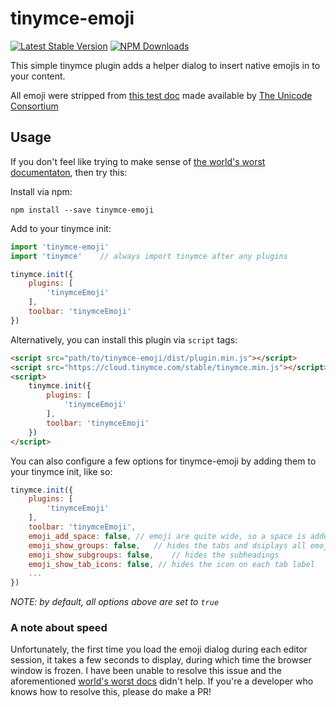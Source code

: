 # tinymce-emoji
[![Latest Stable Version](https://img.shields.io/npm/v/tinymce-emoji.svg?style=flat)](https://www.npmjs.com/package/tinymce-emoji)
[![NPM Downloads](https://img.shields.io/npm/dt/tinymce-emoji.svg?style=flat)](https://www.npmjs.com/package/tinymce-emoji)

This simple tinymce plugin adds a helper dialog to insert native emojis in to your content.

All emoji were stripped from [this test doc](http://unicode.org/Public/emoji/5.0/emoji-test.txt) made available by [The Unicode Consortium](http://unicode.org/)

## Usage

If you don't feel like trying to make sense of [the world's worst documentaton](https://www.tinymce.com/docs/), then try this:

Install via npm:
```
npm install --save tinymce-emoji
```

Add to your tinymce init:
```JavaScript
import 'tinymce-emoji'
import 'tinymce'    // always import tinymce after any plugins

tinymce.init({
    plugins: [
        'tinymceEmoji'
    ],
    toolbar: 'tinymceEmoji'
})
```

Alternatively, you can install this plugin via `script` tags:
```HTML
<script src="path/to/tinymce-emoji/dist/plugin.min.js"></script>
<script src="https://cloud.tinymce.com/stable/tinymce.min.js"></script>
<script>
    tinymce.init({
        plugins: [
            'tinymceEmoji'
        ],
        toolbar: 'tinymceEmoji'
    })
</script>
```

You can also configure a few options for tinymce-emoji by adding them to your tinymce init, like so:
```JavaScript
tinymce.init({
    plugins: [
        'tinymceEmoji'
    ],
    toolbar: 'tinymceEmoji',
    emoji_add_space: false, // emoji are quite wide, so a space is added automatically after each by default; this disables that extra space
    emoji_show_groups: false,   // hides the tabs and dsiplays all emojis on one page
    emoji_show_subgroups: false,    // hides the subheadings
    emoji_show_tab_icons: false, // hides the icon on each tab label
    ...
})
```
*NOTE: by default, all options above are set to `true`*

### A note about speed
Unfortunately, the first time you load the emoji dialog during each editor session, it takes a few seconds to display, during which time the browser window is frozen. I have been unable to resolve this issue and the aforementioned [world's worst docs](https://www.tinymce.com/docs/api/tinymce.ui) didn't help. If you're a developer who knows how to resolve this, please do make a PR!
